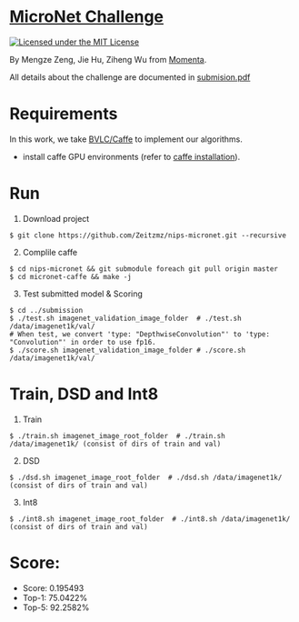 # [MicroNet Challenge](https://micronet-challenge.github.io/)

[![Licensed under the MIT License](https://img.shields.io/badge/License-MIT-blue.svg)](https://github.com/Zeitzmz/nips-micronet/blob/master/LICENSE)

By Mengze Zeng, Jie Hu, Ziheng Wu from [Momenta](https://www.momenta.ai/).

All details about the challenge are documented in [submision.pdf](https://github.com/Zeitzmz/nips-micronet/blob/master/submission.pdf)


# Requirements
In this work, we take [BVLC/Caffe](https://caffe.berkeleyvision.org/) to implement our algorithms.
- install caffe GPU environments (refer to [caffe installation](https://caffe.berkeleyvision.org/installation.html)).


# Run
1. Download project
```
$ git clone https://github.com/Zeitzmz/nips-micronet.git --recursive
```
2. Complile caffe
```
$ cd nips-micronet && git submodule foreach git pull origin master
$ cd micronet-caffe && make -j
```
3. Test submitted model & Scoring
``` 
$ cd ../submission
$ ./test.sh imagenet_validation_image_folder  # ./test.sh /data/imagenet1k/val/
# When test, we convert 'type: "DepthwiseConvolution"' to 'type: "Convolution"' in order to use fp16.
$ ./score.sh imagenet_validation_image_folder # ./score.sh /data/imagenet1k/val/
```

# Train, DSD and Int8
1. Train
```
$ ./train.sh imagenet_image_root_folder  # ./train.sh /data/imagenet1k/ (consist of dirs of train and val)
```
2. DSD
```
$ ./dsd.sh imagenet_image_root_folder  # ./dsd.sh /data/imagenet1k/ (consist of dirs of train and val)
```
3. Int8
```
$ ./int8.sh imagenet_image_root_folder  # ./int8.sh /data/imagenet1k/ (consist of dirs of train and val)
```


# Score:
- Score: 0.195493 
- Top-1: 75.0422%
- Top-5: 92.2582%

